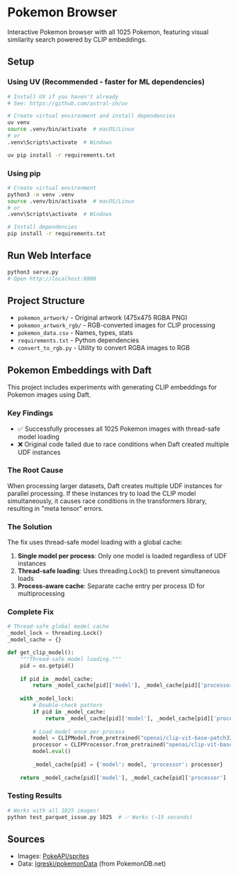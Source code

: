# Pokemon Browser

Interactive Pokemon browser with all 1025 Pokemon, featuring visual similarity search powered by CLIP embeddings.

## Setup

### Using UV (Recommended - faster for ML dependencies)
```bash
# Install UV if you haven't already
# See: https://github.com/astral-sh/uv

# Create virtual environment and install dependencies
uv venv
source .venv/bin/activate  # macOS/Linux
# or
.venv\Scripts\activate  # Windows

uv pip install -r requirements.txt
```

### Using pip
```bash
# Create virtual environment
python3 -m venv .venv
source .venv/bin/activate  # macOS/Linux
# or
.venv\Scripts\activate  # Windows

# Install dependencies
pip install -r requirements.txt
```

## Run Web Interface
```bash
python3 serve.py
# Open http://localhost:8000
```

## Project Structure
- `pokemon_artwork/` - Original artwork (475x475 RGBA PNG)
- `pokemon_artwork_rgb/` - RGB-converted images for CLIP processing
- `pokemon_data.csv` - Names, types, stats
- `requirements.txt` - Python dependencies
- `convert_to_rgb.py` - Utility to convert RGBA images to RGB

## Pokemon Embeddings with Daft

This project includes experiments with generating CLIP embeddings for Pokemon images using Daft.

### Key Findings
- ✅ Successfully processes all 1025 Pokemon images with thread-safe model loading
- ❌ Original code failed due to race conditions when Daft created multiple UDF instances

### The Root Cause
When processing larger datasets, Daft creates multiple UDF instances for parallel processing. If these instances try to load the CLIP model simultaneously, it causes race conditions in the transformers library, resulting in "meta tensor" errors.

### The Solution
The fix uses thread-safe model loading with a global cache:
1. **Single model per process**: Only one model is loaded regardless of UDF instances
2. **Thread-safe loading**: Uses threading.Lock() to prevent simultaneous loads
3. **Process-aware cache**: Separate cache entry per process ID for multiprocessing

### Complete Fix
```python
# Thread-safe global model cache
_model_lock = threading.Lock()
_model_cache = {}

def get_clip_model():
    """Thread-safe model loading."""
    pid = os.getpid()
    
    if pid in _model_cache:
        return _model_cache[pid]['model'], _model_cache[pid]['processor']
    
    with _model_lock:
        # Double-check pattern
        if pid in _model_cache:
            return _model_cache[pid]['model'], _model_cache[pid]['processor']
        
        # Load model once per process
        model = CLIPModel.from_pretrained("openai/clip-vit-base-patch32")
        processor = CLIPProcessor.from_pretrained("openai/clip-vit-base-patch32")
        model.eval()
        
        _model_cache[pid] = {'model': model, 'processor': processor}
        
    return _model_cache[pid]['model'], _model_cache[pid]['processor']
```

### Testing Results
```bash
# Works with all 1025 images!
python test_parquet_issue.py 1025  # ✅ Works (~15 seconds)
```


## Sources
- Images: [PokeAPI/sprites](https://github.com/PokeAPI/sprites)
- Data: [lgreski/pokemonData](https://github.com/lgreski/pokemonData) (from PokemonDB.net)